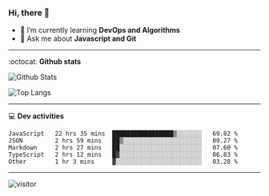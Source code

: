 <h3 align="">Hi, there 👋</h3>

- 🌱 I’m currently learning **DevOps and Algorithms**
- 💬 Ask me about **Javascript and Git**

-------

:octocat: **Github stats**

![Github Stats](https://github-readme-stats.vercel.app/api?username=hoyangtsai&count_private=true&show_icons=true&theme=blueberry)

![Top Langs](https://github-readme-stats.vercel.app/api/top-langs/?username=hoyangtsai&theme=blueberry&layout=compact&langs_count=8)

-------

:computer: **Dev activities**
<!--START_SECTION:waka-->

```text
JavaScript   22 hrs 35 mins  █████████████████▒░░░░░░░   69.82 %
JSON         2 hrs 59 mins   ██▒░░░░░░░░░░░░░░░░░░░░░░   09.27 %
Markdown     2 hrs 27 mins   ██░░░░░░░░░░░░░░░░░░░░░░░   07.60 %
TypeScript   2 hrs 12 mins   █▓░░░░░░░░░░░░░░░░░░░░░░░   06.83 %
Other        1 hr 3 mins     ▓░░░░░░░░░░░░░░░░░░░░░░░░   03.28 %
```

<!--END_SECTION:waka-->

-------

<img src="https://visitor-badge.laobi.icu/badge?page_id=hoyangtsai/hoyangtsai" alt="visitor"/>
<!--  ![visitors](https://visitor-badge.glitch.me/badge?page_id=hoyangtsai/hoyangtsai) -->
